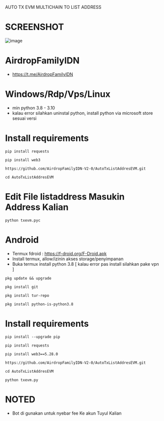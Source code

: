AUTO TX EVM MULTICHAIN 
TO LIST ADDRESS

# SCREENSHOT
![image](https://github.com/AirdropFamilyIDN-V2-0/AutoTxListAddresEVM/assets/160813434/6c75781c-7b44-4b71-8faf-360e1398d353)



# AirdropFamilyIDN
- https://t.me/AirdropFamilyIDN

# Windows/Rdp/Vps/Linux
- min python 3.8 - 3.10
- kalau error silahkan uninstal python, install python via microsoft store sesuai versi

# Install requirements
```
pip install requests
```
```
pip install web3
```
```
https://github.com/AirdropFamilyIDN-V2-0/AutoTxListAddresEVM.git
```
```
cd AutoTxListAddresEVM
```
# Edit File listaddress Masukin Address Kalian
```
python txevm.pyc
```
# Android
- Termux fdroid : https://f-droid.org/F-Droid.apk
- Install termux, allow/izinin akses storage/penyimpanan
- Buka termux install python 3.8 [ kalau error pas install silahkan pake vpn ]
```
pkg update && upgrade
```
```
pkg install git
```
```
pkg install tur-repo
```
```
pkg install python-is-python3.8
```
# Install requirements
```
pip install --upgrade pip
```
```
pip install requests
```
```
pip install web3==5.28.0
```
```
https://github.com/AirdropFamilyIDN-V2-0/AutoTxListAddresEVM.git
```
```
cd AutoTxListAddresEVM
```
```
python txevm.py
```
# NOTED
- Bot di gunakan untuk nyebar fee Ke akun Tuyul Kalian
